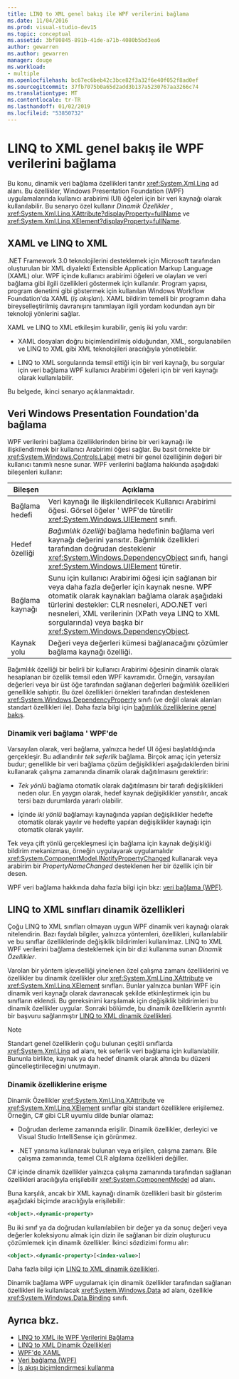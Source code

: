```yaml
---
title: LINQ to XML genel bakış ile WPF verilerini bağlama
ms.date: 11/04/2016
ms.prod: visual-studio-dev15
ms.topic: conceptual
ms.assetid: 3bf80845-891b-41de-a71b-4080b5bd3ea6
author: gewarren
ms.author: gewarren
manager: douge
ms.workload:
- multiple
ms.openlocfilehash: bc67ec6beb42c3bce82f3a32f6e40f052f8ad0ef
ms.sourcegitcommit: 37fb7075b0a65d2add3b137a5230767aa3266c74
ms.translationtype: MT
ms.contentlocale: tr-TR
ms.lasthandoff: 01/02/2019
ms.locfileid: "53850732"
---
```

# <a name="wpf-data-binding-with-linq-to-xml-overview"></a>LINQ to XML genel bakış ile WPF verilerini bağlama

Bu konu, dinamik veri bağlama özellikleri tanıtır <xref:System.Xml.Linq> ad alanı. Bu özellikler, Windows Presentation Foundation (WPF) uygulamalarında kullanıcı arabirimi (UI) öğeleri için bir veri kaynağı olarak kullanılabilir. Bu senaryo özel kullanır *Dinamik Özellikler* , <xref:System.Xml.Linq.XAttribute?displayProperty=fullName> ve <xref:System.Xml.Linq.XElement?displayProperty=fullName>.

## <a name="xaml-and-linq-to-xml"></a>XAML ve LINQ to XML

.NET Framework 3.0 teknolojilerini desteklemek için Microsoft tarafından oluşturulan bir XML diyalekti Extensible Application Markup Language (XAML) olur. WPF içinde kullanıcı arabirimi öğeleri ve olayları ve veri bağlama gibi ilgili özellikleri göstermek için kullanılır. Program yapısı, program denetimi gibi göstermek için kullanılan Windows Workflow Foundation'da XAML (*iş akışları*). XAML bildirim temelli bir programın daha bireyselleştirilmiş davranışını tanımlayan ilgili yordam kodundan ayrı bir teknoloji yönlerini sağlar.

XAML ve LINQ to XML etkileşim kurabilir, geniş iki yolu vardır:

- XAML dosyaları doğru biçimlendirilmiş olduğundan, XML, sorgulanabilen ve LINQ to XML gibi XML teknolojileri aracılığıyla yönetilebilir.

- LINQ to XML sorgularında temsil ettiği için bir veri kaynağı, bu sorgular için veri bağlama WPF kullanıcı Arabirimi öğeleri için bir veri kaynağı olarak kullanılabilir.

Bu belgede, ikinci senaryo açıklanmaktadır.

## <a name="data-binding-in-the-windows-presentation-foundation"></a>Veri Windows Presentation Foundation'da bağlama

WPF verilerini bağlama özelliklerinden birine bir veri kaynağı ile ilişkilendirmek bir kullanıcı Arabirimi öğesi sağlar. Bu basit örnekte bir <xref:System.Windows.Controls.Label> metni bir genel özelliğinin değeri bir kullanıcı tanımlı nesne sunar. WPF verilerini bağlama hakkında aşağıdaki bileşenleri kullanır:

|Bileşen|Açıklama|
|---------------|-----------------|
|Bağlama hedefi|Veri kaynağı ile ilişkilendirilecek Kullanıcı Arabirimi öğesi. Görsel öğeler ' WPF'de türetilir <xref:System.Windows.UIElement> sınıfı.|
|Hedef özelliği|*Bağımlılık özelliği* bağlama hedefinin bağlama veri kaynağı değerini yansıtır. Bağımlılık özellikleri tarafından doğrudan desteklenir <xref:System.Windows.DependencyObject> sınıfı, hangi <xref:System.Windows.UIElement> türetir.|
|Bağlama kaynağı|Sunu için kullanıcı Arabirimi öğesi için sağlanan bir veya daha fazla değerler için kaynak nesne. WPF otomatik olarak kaynakları bağlama olarak aşağıdaki türlerini destekler: CLR nesneleri, ADO.NET veri nesneleri, XML verilerinin (XPath veya LINQ to XML sorgularında) veya başka bir <xref:System.Windows.DependencyObject>.|
|Kaynak yolu|Değeri veya değerleri kümesi bağlanacağını çözümler bağlama kaynağı özelliği.|

Bağımlılık özelliği bir belirli bir kullanıcı Arabirimi öğesinin dinamik olarak hesaplanan bir özellik temsil eden WPF kavramıdır. Örneğin, varsayılan değerleri veya bir üst öğe tarafından sağlanan değerleri bağımlılık özellikleri genellikle sahiptir. Bu özel özellikleri örnekleri tarafından desteklenen <xref:System.Windows.DependencyProperty> sınıfı (ve değil olarak alanları standart özellikleri ile). Daha fazla bilgi için [bağımlılık özelliklerine genel bakış](/dotnet/framework/wpf/advanced/dependency-properties-overview).

### <a name="dynamic-data-binding-in-wpf"></a>Dinamik veri bağlama ' WPF'de

Varsayılan olarak, veri bağlama, yalnızca hedef UI öğesi başlatıldığında gerçekleşir. Bu adlandırılır *tek seferlik* bağlama. Birçok amaç için yetersiz budur; genellikle bir veri bağlama çözüm değişiklikleri aşağıdakilerden birini kullanarak çalışma zamanında dinamik olarak dağıtılmasını gerektirir:

- *Tek yönlü* bağlama otomatik olarak dağıtılmasını bir tarafı değişiklikleri neden olur. En yaygın olarak, hedef kaynak değişiklikler yansıtılır, ancak tersi bazı durumlarda yararlı olabilir.

- İçinde *iki yönlü* bağlamayı kaynağında yapılan değişiklikler hedefte otomatik olarak yayılır ve hedefte yapılan değişiklikler kaynağı için otomatik olarak yayılır.

Tek veya çift yönlü gerçekleşmesi için bağlama için kaynak değişikliği bildirim mekanizması, örneğin uygulayarak uygulamalıdır <xref:System.ComponentModel.INotifyPropertyChanged> kullanarak veya arabirim bir *PropertyNameChanged* desteklenen her bir özellik için bir desen.

WPF veri bağlama hakkında daha fazla bilgi için bkz: [veri bağlama (WPF)](/dotnet/framework/wpf/data/data-binding-wpf).

## <a name="dynamic-properties-in-linq-to-xml-classes"></a>LINQ to XML sınıfları dinamik özellikleri

Çoğu LINQ to XML sınıfları olmayan uygun WPF dinamik veri kaynağı olarak nitelendirin. Bazı faydalı bilgiler, yalnızca yöntemleri, özellikleri, kullanılabilir ve bu sınıflar özelliklerinde değişiklik bildirimleri kullanılmaz. LINQ to XML WPF verilerini bağlama desteklemek için bir dizi kullanıma sunan *Dinamik Özellikler*.

Varolan bir yöntem işlevselliği yinelenen özel çalışma zamanı özelliklerini ve özellikler bu dinamik özellikler olur <xref:System.Xml.Linq.XAttribute> ve <xref:System.Xml.Linq.XElement> sınıfları. Bunlar yalnızca bunları WPF için dinamik veri kaynağı olarak davranacak şekilde etkinleştirmek için bu sınıfların eklendi. Bu gereksinimi karşılamak için değişiklik bildirimleri bu dinamik özellikler uygular. Sonraki bölümde, bu dinamik özelliklerin ayrıntılı bir başvuru sağlanmıştır [LINQ to XML dinamik özellikleri](../designers/linq-to-xml-dynamic-properties.md).

> [!NOTE]
> Standart genel özelliklerin çoğu bulunan çeşitli sınıflarda <xref:System.Xml.Linq> ad alanı, tek seferlik veri bağlama için kullanılabilir. Bununla birlikte, kaynak ya da hedef dinamik olarak altında bu düzeni güncelleştirileceğini unutmayın.

### <a name="accessing-dynamic-properties"></a>Dinamik özelliklerine erişme

Dinamik Özellikler <xref:System.Xml.Linq.XAttribute> ve <xref:System.Xml.Linq.XElement> sınıflar gibi standart özelliklere erişilemez. Örneğin, C# gibi CLR uyumlu dilde bunlar olamaz:

- Doğrudan derleme zamanında erişilir. Dinamik özellikler, derleyici ve Visual Studio IntelliSense için görünmez.

- .NET yansıma kullanarak bulunan veya erişilen, çalışma zamanı. Bile çalışma zamanında, temel CLR algılama özellikleri değiller.

C# içinde dinamik özellikler yalnızca çalışma zamanında tarafından sağlanan özellikleri aracılığıyla erişilebilir <xref:System.ComponentModel> ad alanı.

Buna karşılık, ancak bir XML kaynağı dinamik özellikleri basit bir gösterim aşağıdaki biçimde aracılığıyla erişilebilir:

```xml
<object>.<dynamic-property>
```

Bu iki sınıf ya da doğrudan kullanılabilen bir değer ya da sonuç değeri veya değerler koleksiyonu almak için dizin ile sağlanan bir dizin oluşturucu çözümlemek için dinamik özellikler. İkinci sözdizimi formu alır:

```xml
<object>.<dynamic-property>[<index-value>]
```

Daha fazla bilgi için [LINQ to XML dinamik özellikleri](../designers/linq-to-xml-dynamic-properties.md).

Dinamik bağlama WPF uygulamak için dinamik özellikler tarafından sağlanan özellikleri ile kullanılacak <xref:System.Windows.Data> ad alanı, özellikle <xref:System.Windows.Data.Binding> sınıfı.

## <a name="see-also"></a>Ayrıca bkz.

- [LINQ to XML ile WPF Verilerini Bağlama](../designers/wpf-data-binding-with-linq-to-xml-overview.md)
- [LINQ to XML Dinamik Özellikleri](../designers/linq-to-xml-dynamic-properties.md)
- [WPF'de XAML](/dotnet/framework/wpf/advanced/xaml-in-wpf)
- [Veri bağlama (WPF)](/dotnet/framework/wpf/data/data-binding-wpf)
- [İş akışı biçimlendirmesi kullanma](http://go.microsoft.com/fwlink/?LinkId=98685)
